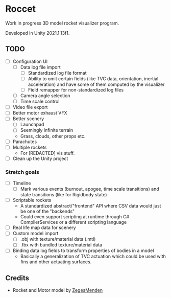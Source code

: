 # Roccet

Work in progress 3D model rocket visualizer program.

Developed in Unity 2021.1.13f1.

## TODO
- [ ] Configuration UI
  - [ ] Data log file import
    - [ ] Standardized log file format
    - [ ] Ability to omit certain fields (like TVC data, orientation, inertial acceleration) and have some of them computed by the visualizer
    - [ ] Field remapper for non-standardized log files
  - [ ] Camera angle selection
  - [ ] Time scale control
- [ ] Video file export
- [ ] Better motor exhaust VFX
- [ ] Better scenery
  - [ ] Launchpad
  - [ ] Seemingly infinite terrain
  - Grass, clouds, other props etc.
- [ ] Parachutes
- [ ] Multiple rockets
  - For [REDACTED] vis stuff.
- [ ] Clean up the Unity project

### Stretch goals
- [ ] Timeline
  - [ ] Mark various events (burnout, apogee, time scale transitions) and state transitions (like for Rigidbody state)
- [ ] Scriptable rockets
  - A standardized abstract/"frontend" API where CSV data would just be one of the "backends"
  - Could even support scripting at runtime through C# CompilerServices or a different scripting language
- [ ] Real life map data for scenery
- [ ] Custom model import
  - [ ] .obj with texture/material data (.mtl)
  - [ ] .fbx with bundled texture/material data
- [ ] Binding data log fields to transform properties of bodies in a model
  - Basically a generalization of TVC actuation which could be used with fins and other actuating surfaces.

## Credits
- Rocket and Motor model by [ZegesMenden](https://github.com/zegesmenden)

